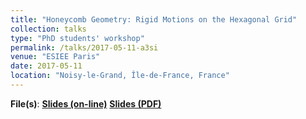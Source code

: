 ```yaml
---
title: "Honeycomb Geometry: Rigid Motions on the Hexagonal Grid"
collection: talks
type: "PhD students' workshop"
permalink: /talks/2017-05-11-a3si 
venue: "ESIEE Paris"
date: 2017-05-11
location: "Noisy-le-Grand, Île-de-France, France"
---
```

**File(s)**: [**Slides (on-line)**](http://slides.com/kacperpluta/hexdgci17#/) [**Slides
(PDF)**](../files/HEX_JOURNE_DOCTORANTS.pdf)
